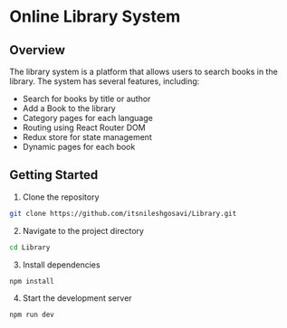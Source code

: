 # Online Library System

## Overview

The library system is a platform that allows users to search books in the library. The system has several features, including:
- Search for books by title or author
- Add a Book to the library
- Category pages for each language
- Routing using React Router DOM
- Redux store for state management
- Dynamic pages for each book

## Getting Started

1. Clone the repository

```bash 
git clone https://github.com/itsnileshgosavi/Library.git
```

2. Navigate to the project directory

```bash
cd Library
```

3. Install dependencies

```bash
npm install
```

4. Start the development server

```bash
npm run dev
```


